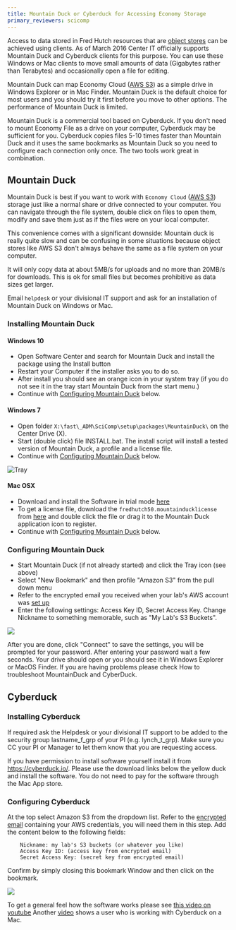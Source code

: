 ```yaml
---
title: Mountain Duck or Cyberduck for Accessing Economy Storage
primary_reviewers: scicomp
---
```

Access to data stored in Fred Hutch resources that are [object stores](/scicomputing/store_objectstore/) can be achieved using clients.  As of March 2016 Center IT officially supports Mountain Duck and Cyberduck clients for this purpose. You can use these Windows or Mac clients to move small amounts of data (Gigabytes rather than Terabytes) and occasionally open a file for editing.

Mountain Duck can map Economy Cloud ([AWS S3](/scicomputing/store_objectstore/)) as a simple drive in Windows Explorer or in Mac Finder. Mountain Duck is the default choice for most users and you should try it first before you move to other options. The performance of Mountain Duck is limited.

Mountain Duck is a commercial tool based on Cyberduck. If you don't need to mount Economy File as a drive on your computer, Cyberduck may be sufficient for you. Cyberduck copies files 5-10 times faster than Mountain Duck and it uses the same bookmarks as Mountain Duck so you need to configure each connection only once.  The two tools work great in combination.


## Mountain Duck

Mountain Duck is best if you want to work with `Economy Cloud` ([AWS S3](/scicomputing/store_objectstore/)) storage just like a normal share or drive connected to your computer. You can navigate through the file system, double click on files to open them, modify and save them just as if the files were on your local computer. 

This convenience comes with a significant downside: Mountain duck is really quite slow and can be confusing in some situations because object stores like AWS S3 don't always behave the same as a file system on your computer.  

It will only copy data at about 5MB/s for uploads and no more than 20MB/s for downloads. This is ok for small files but becomes prohibitive as data sizes get larger.  

Email `helpdesk` or your divisional IT support and ask for an installation of Mountain Duck on Windows or Mac.  

### Installing Mountain Duck

#### Windows 10

- Open Software Center and search for Mountain Duck and install the package using the Install button
- Restart your Computer if the installer asks you to do so.
- After install you should see an orange icon in your system tray (if you do not see it in the tray start Mountain Duck from the start menu.)
- Continue with [Configuring Mountain Duck](#Configuring-Mountain-Duck) below.

#### Windows 7

- Open folder `X:\fast\_ADM\SciComp\setup\packages\MountainDuck\` on the Center Drive (X).  
- Start (double click) file INSTALL.bat. The install script will install a tested version of Mountain Duck, a profile and a license file.
- Continue with [Configuring Mountain Duck](#Configuring-Mountain-Duck) below.

![Tray](/assets/store_objectstore_swift/2018-09-25-11-25-43.png)


#### Mac OSX

- Download and install the Software in trial mode [here](https://mountainduck.io/)
- To get a license file, download the `fredhutch50.mountainducklicense` from [here](https://teams.fhcrc.org/sites/citwiki/SciComp/Documents/fredhutch50.mountainducklicense) and double click the file or drag it to the Mountain Duck application icon to register.
- Continue with [Configuring Mountain Duck](#Configuring-Mountain-Duck) below.

### Configuring Mountain Duck

- Start Mountain Duck (if not already started) and click the Tray icon (see above)
- Select "New Bookmark" and then profile "Amazon S3" from the pull down menu
- Refer to the encrypted email you received when your lab's AWS account was [set up](/scicomputing/access_credentials/#amazon-web-services-aws)
- Enter the following settings: Access Key ID, Secret Access Key. Change Nickname to something memorable, such as "My Lab's S3 Buckets".


![](/assets/mountain_cyber_duck/2022-08-15-10-33-25.png)

After you are done, click "Connect" to save the settings, you will be prompted for your password. After entering your password wait a few seconds. Your drive should open or you should see it in Windows Explorer or MacOS Finder.
If you are having problems please check How to troubleshoot MountainDuck and CyberDuck.


## Cyberduck

### Installing Cyberduck

If required ask the Helpdesk or your divisional IT support to be added to the security group lastname_f_grp of your PI (e.g. lynch_t_grp). Make sure you CC your PI or Manager to let them know that you are requesting access.


If you have permission to install software yourself install it from https://cyberduck.io/. Please use the download links below the yellow duck and install the software. You do not need to pay for the software through the Mac App store. 

### Configuring Cyberduck

At the top select Amazon S3 from the dropdown list. 
Refer to the [encrypted email](/scicomputing/access_credentials/#amazon-web-services-aws) containing your AWS credentials, you will need them in this step.
Add the content below to the following fields:
```
    Nickname: my lab's S3 buckets (or whatever you like)
    Access Key ID: (access key from encrypted email)
    Secret Access Key: (secret key from encrypted email)

```
Confirm by simply closing this bookmark Window and then click on the bookmark. 

![](/assets/mountain_cyber_duck/2022-08-15-10-43-48.png)



To get a general feel how the software works please see [this video on youtube](https://www.youtube.com/watch?v=mzDqIhLuX_A​)  Another [video](https://www.youtube.com/watch?v=it4NyAH6ml8) shows a user who is working with Cyberduck on a Mac.
